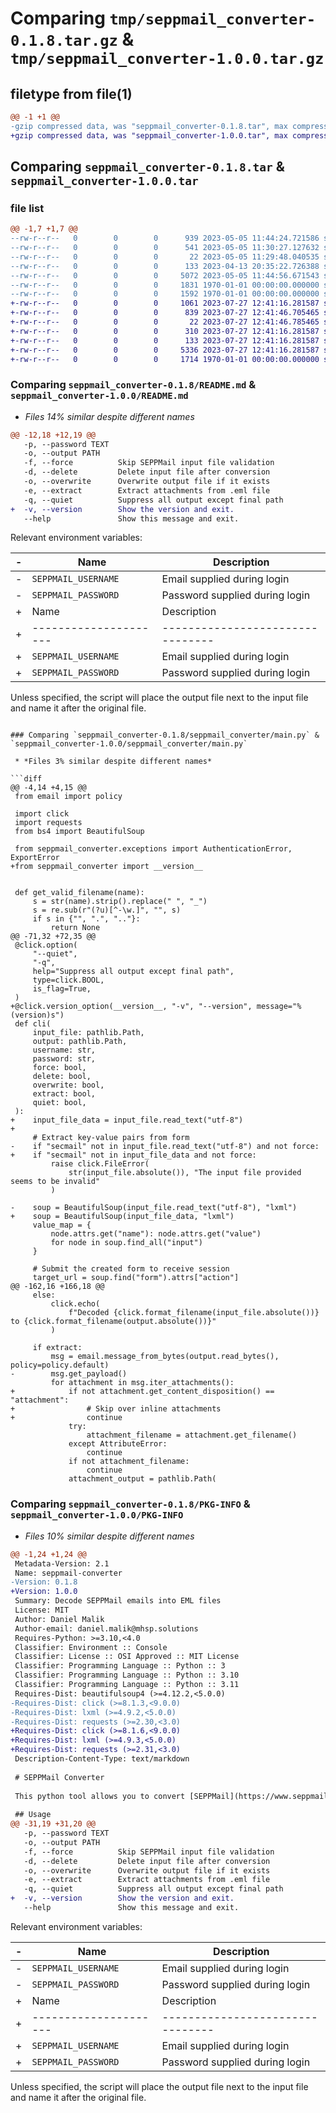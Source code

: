 # Comparing `tmp/seppmail_converter-0.1.8.tar.gz` & `tmp/seppmail_converter-1.0.0.tar.gz`

## filetype from file(1)

```diff
@@ -1 +1 @@
-gzip compressed data, was "seppmail_converter-0.1.8.tar", max compression
+gzip compressed data, was "seppmail_converter-1.0.0.tar", max compression
```

## Comparing `seppmail_converter-0.1.8.tar` & `seppmail_converter-1.0.0.tar`

### file list

```diff
@@ -1,7 +1,7 @@
--rw-r--r--   0        0        0      939 2023-05-05 11:44:24.721586 seppmail_converter-0.1.8/README.md
--rw-r--r--   0        0        0      541 2023-05-05 11:30:27.127632 seppmail_converter-0.1.8/pyproject.toml
--rw-r--r--   0        0        0       22 2023-05-05 11:29:48.040535 seppmail_converter-0.1.8/seppmail_converter/__init__.py
--rw-r--r--   0        0        0      133 2023-04-13 20:35:22.726388 seppmail_converter-0.1.8/seppmail_converter/exceptions.py
--rw-r--r--   0        0        0     5072 2023-05-05 11:44:56.671543 seppmail_converter-0.1.8/seppmail_converter/main.py
--rw-r--r--   0        0        0     1831 1970-01-01 00:00:00.000000 seppmail_converter-0.1.8/setup.py
--rw-r--r--   0        0        0     1592 1970-01-01 00:00:00.000000 seppmail_converter-0.1.8/PKG-INFO
+-rw-r--r--   0        0        0     1061 2023-07-27 12:41:16.281587 seppmail_converter-1.0.0/README.md
+-rw-r--r--   0        0        0      839 2023-07-27 12:41:46.705465 seppmail_converter-1.0.0/pyproject.toml
+-rw-r--r--   0        0        0       22 2023-07-27 12:41:46.785465 seppmail_converter-1.0.0/seppmail_converter/__init__.py
+-rw-r--r--   0        0        0      310 2023-07-27 12:41:16.281587 seppmail_converter-1.0.0/seppmail_converter/crawler.py
+-rw-r--r--   0        0        0      133 2023-07-27 12:41:16.281587 seppmail_converter-1.0.0/seppmail_converter/exceptions.py
+-rw-r--r--   0        0        0     5336 2023-07-27 12:41:16.281587 seppmail_converter-1.0.0/seppmail_converter/main.py
+-rw-r--r--   0        0        0     1714 1970-01-01 00:00:00.000000 seppmail_converter-1.0.0/PKG-INFO
```

### Comparing `seppmail_converter-0.1.8/README.md` & `seppmail_converter-1.0.0/README.md`

 * *Files 14% similar despite different names*

```diff
@@ -12,18 +12,19 @@
   -p, --password TEXT
   -o, --output PATH
   -f, --force          Skip SEPPMail input file validation
   -d, --delete         Delete input file after conversion
   -o, --overwrite      Overwrite output file if it exists
   -e, --extract        Extract attachments from .eml file
   -q, --quiet          Suppress all output except final path
+  -v, --version        Show the version and exit.
   --help               Show this message and exit.
 ```
 
 Relevant environment variables:
 
-| Name | Description |
-| ---- | ----------- |
-| `SEPPMAIL_USERNAME` | Email supplied during login |
-| `SEPPMAIL_PASSWORD` | Password supplied during login|
+| Name                | Description                    |
+|---------------------|--------------------------------|
+| `SEPPMAIL_USERNAME` | Email supplied during login    |
+| `SEPPMAIL_PASSWORD` | Password supplied during login |
 
 Unless specified, the script will place the output file next to the input file and name it after the original file.
```

### Comparing `seppmail_converter-0.1.8/seppmail_converter/main.py` & `seppmail_converter-1.0.0/seppmail_converter/main.py`

 * *Files 3% similar despite different names*

```diff
@@ -4,14 +4,15 @@
 from email import policy
 
 import click
 import requests
 from bs4 import BeautifulSoup
 
 from seppmail_converter.exceptions import AuthenticationError, ExportError
+from seppmail_converter import __version__
 
 
 def get_valid_filename(name):
     s = str(name).strip().replace(" ", "_")
     s = re.sub(r"(?u)[^-\w.]", "", s)
     if s in {"", ".", ".."}:
         return None
@@ -71,32 +72,35 @@
 @click.option(
     "--quiet",
     "-q",
     help="Suppress all output except final path",
     type=click.BOOL,
     is_flag=True,
 )
+@click.version_option(__version__, "-v", "--version", message="%(version)s")
 def cli(
     input_file: pathlib.Path,
     output: pathlib.Path,
     username: str,
     password: str,
     force: bool,
     delete: bool,
     overwrite: bool,
     extract: bool,
     quiet: bool,
 ):
+    input_file_data = input_file.read_text("utf-8")
+
     # Extract key-value pairs from form
-    if "secmail" not in input_file.read_text("utf-8") and not force:
+    if "secmail" not in input_file_data and not force:
         raise click.FileError(
             str(input_file.absolute()), "The input file provided seems to be invalid"
         )
 
-    soup = BeautifulSoup(input_file.read_text("utf-8"), "lxml")
+    soup = BeautifulSoup(input_file_data, "lxml")
     value_map = {
         node.attrs.get("name"): node.attrs.get("value")
         for node in soup.find_all("input")
     }
 
     # Submit the created form to receive session
     target_url = soup.find("form").attrs["action"]
@@ -162,16 +166,18 @@
     else:
         click.echo(
             f"Decoded {click.format_filename(input_file.absolute())} to {click.format_filename(output.absolute())}"
         )
 
     if extract:
         msg = email.message_from_bytes(output.read_bytes(), policy=policy.default)
-        msg.get_payload()
         for attachment in msg.iter_attachments():
+            if not attachment.get_content_disposition() == "attachment":
+                # Skip over inline attachments
+                continue
             try:
                 attachment_filename = attachment.get_filename()
             except AttributeError:
                 continue
             if not attachment_filename:
                 continue
             attachment_output = pathlib.Path(
```

### Comparing `seppmail_converter-0.1.8/PKG-INFO` & `seppmail_converter-1.0.0/PKG-INFO`

 * *Files 10% similar despite different names*

```diff
@@ -1,24 +1,24 @@
 Metadata-Version: 2.1
 Name: seppmail-converter
-Version: 0.1.8
+Version: 1.0.0
 Summary: Decode SEPPMail emails into EML files
 License: MIT
 Author: Daniel Malik
 Author-email: daniel.malik@mhsp.solutions
 Requires-Python: >=3.10,<4.0
 Classifier: Environment :: Console
 Classifier: License :: OSI Approved :: MIT License
 Classifier: Programming Language :: Python :: 3
 Classifier: Programming Language :: Python :: 3.10
 Classifier: Programming Language :: Python :: 3.11
 Requires-Dist: beautifulsoup4 (>=4.12.2,<5.0.0)
-Requires-Dist: click (>=8.1.3,<9.0.0)
-Requires-Dist: lxml (>=4.9.2,<5.0.0)
-Requires-Dist: requests (>=2.30,<3.0)
+Requires-Dist: click (>=8.1.6,<9.0.0)
+Requires-Dist: lxml (>=4.9.3,<5.0.0)
+Requires-Dist: requests (>=2.31,<3.0)
 Description-Content-Type: text/markdown
 
 # SEPPMail Converter
 
 This python tool allows you to convert [SEPPMail](https://www.seppmail.com/) encrypted email files (`html`) to `.eml` files.
 
 ## Usage
@@ -31,19 +31,20 @@
   -p, --password TEXT
   -o, --output PATH
   -f, --force          Skip SEPPMail input file validation
   -d, --delete         Delete input file after conversion
   -o, --overwrite      Overwrite output file if it exists
   -e, --extract        Extract attachments from .eml file
   -q, --quiet          Suppress all output except final path
+  -v, --version        Show the version and exit.
   --help               Show this message and exit.
 ```
 
 Relevant environment variables:
 
-| Name | Description |
-| ---- | ----------- |
-| `SEPPMAIL_USERNAME` | Email supplied during login |
-| `SEPPMAIL_PASSWORD` | Password supplied during login|
+| Name                | Description                    |
+|---------------------|--------------------------------|
+| `SEPPMAIL_USERNAME` | Email supplied during login    |
+| `SEPPMAIL_PASSWORD` | Password supplied during login |
 
 Unless specified, the script will place the output file next to the input file and name it after the original file.
```

